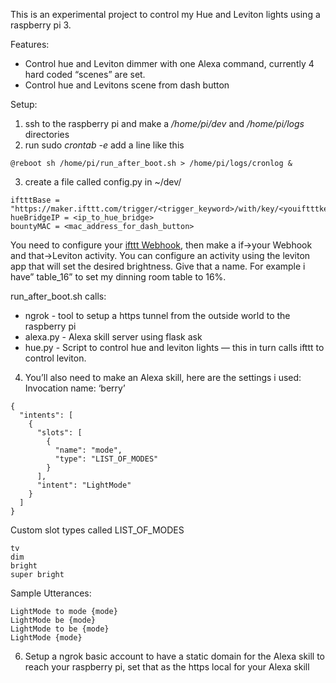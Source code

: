 This is an experimental project to control my Hue and Leviton lights using a raspberry pi 3. 

Features:
* Control hue and Leviton dimmer with one Alexa command, currently 4 hard coded “scenes” are set.
* Control hue and Levitons scene from dash button

Setup:

1. ssh to the raspberry pi and make a */home/pi/dev* and */home/pi/logs* directories
2. run sudo *crontab -e* add a line like this
```
@reboot sh /home/pi/run_after_boot.sh > /home/pi/logs/cronlog &
```
3. create a file called config.py in ~/dev/
```
iftttBase = "https://maker.ifttt.com/trigger/<trigger_keyword>/with/key/<youiftttkey>"
hueBridgeIP = <ip_to_hue_bridge>
bountyMAC = <mac_address_for_dash_button>
```

You need to configure your [ifttt Webhook](https://ifttt.com/services/maker_webhooks/settings), then make a if->your Webhook and that->Leviton activity. You can configure an activity using the leviton app that will set the desired brightness. Give that a name. For example i have” table_16” to set my dinning room table to 16%.

run_after_boot.sh calls:
* ngrok - tool to setup a https tunnel from the outside world to the raspberry pi
* alexa.py - Alexa skill server using flask ask
* hue.py - Script to control hue and leviton lights — this in turn calls ifttt to control leviton.

4. You’ll also need to make an Alexa skill, here are the settings i used:
Invocation name: ‘berry’

```
{
  "intents": [
    {
      "slots": [
        {
          "name": "mode",
          "type": "LIST_OF_MODES"
        }
      ],
      "intent": "LightMode"
    }
  ]
}
```

Custom slot types called LIST_OF_MODES
```
tv
dim
bright
super bright
```

Sample Utterances:
```
LightMode to mode {mode}
LightMode be {mode}
LightMode to be {mode}
LightMode {mode}
```

6. Setup a ngrok basic account to have a static domain for the Alexa skill to reach your raspberry pi, set that as the https local for your Alexa skill





